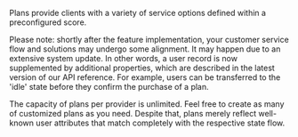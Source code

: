 Plans provide clients with a variety of service options defined within a preconfigured score.

Please note: shortly after the feature implementation, your customer service flow and solutions may undergo some alignment. It may happen due to an extensive system update. 
In other words, a user record is now supplemented by additional properties, which are described in the latest version of our API reference. 
For example, users can be transferred to the 'idle' state before they confirm the purchase of a plan.

The capacity of plans per provider is unlimited. 
Feel free to create as many of customized plans as you need. 
Despite that, plans merely reflect well-known user attributes that match completely with the respective state flow.
